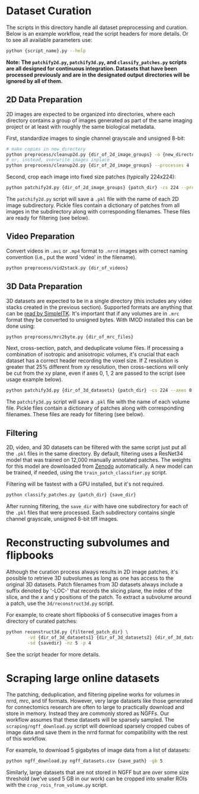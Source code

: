 # Dataset Curation

The scripts in this directory handle all dataset preprocessing and curation. Below is an example workflow, read the script headers for more details. Or to see all available parameters use:

```bash
python {script_name}.py --help
```

**Note: The ```patchify2d.py```, ```patchify3d.py```,  and ```classify_patches.py``` scripts are all designed for continuous integration. Datasets that have been processed previously and are in the designated output directories will be ignored by all of them.**

## 2D Data Preparation

2D images are expected to be organized into directories, where each directory contains a group of images generated
as part of the same imaging project or at least with roughly the same biological metadata.

First, standardize images to single channel grayscale and unsigned 8-bit:

```bash
# make copies in new_directory
python preprocess/cleanup2d.py {dir_of_2d_image_groups} -o {new_directory} --processes 4
# or, instead, overwrite images inplace
python preprocess/cleanup2d.py {dir_of_2d_image_groups} --processes 4
```
Second, crop each image into fixed size patches (typically 224x224):

```bash
python patchify2d.py {dir_of_2d_image_groups} {patch_dir} -cs 224 --processes 4
```

The ```patchify2d.py``` script will save a ```.pkl``` file with the name of each 2D image subdirectory. Pickle files contain a dictionary of patches from all images in the subdirectory along with corresponding filenames. These files are ready for filtering (see below).

## Video Preparation

Convert videos in ```.avi``` or ```.mp4``` format to ```.nrrd``` images with correct naming convention (i.e., put the word 'video' in the filename).

```bash
python preprocess/vid2stack.py {dir_of_videos}
```

## 3D Data Preparation

3D datasets are expected to be in a single directory (this includes any video stacks created in the previous section). 
Supported formats are anything that can be [read by SimpleITK](https://simpleitk.readthedocs.io/en/v1.2.3/Documentation/docs/source/IO.html). It's important that if any volumes are in
```.mrc``` format they be converted to unsigned bytes. With IMOD installed this can be done using:

```bash
python preprocess/mrc2byte.py {dir_of_mrc_files}
```

Next, cross-section, patch, and deduplicate volume files. If processing a combination of isotropic and anisotropic volumes,
it's crucial that each dataset has a correct header recording the voxel size. If Z resolution is greater that 25% 
different from xy resolution, then cross-sections will only be cut from the xy plane, even if axes 0, 1, 2 are passed to
the script (see usage example below). 

```bash
python patchify3d.py {dir_of_3d_datasets} {patch_dir} -cs 224 --axes 0 1 2 --processes 4
```

The ```patchify3d.py``` script will save a ```.pkl``` file with the name of each volume file. Pickle files contain a 
dictionary of patches along with corresponding filenames. These files are ready for filtering (see below).

## Filtering 

2D, video, and 3D datasets can be filtered with the same script just put all the ```.pkl``` files in the same directory. 
By default, filtering uses a ResNet34 model that was trained on 12,000 manually annotated patches. The weights for this
model are downloaded from [Zenodo](https://zenodo.org/record/6458015#.YlmNaS-cbTR) automatically. A new model can be 
trained, if needed, using the ```train_patch_classifier.py``` script.

Filtering will be fastest with a GPU installed, but it's not required.

```bash
python classify_patches.py {patch_dir} {save_dir}
```

After running filtering, the ```save_dir``` with have one subdirectory for each of the ```.pkl``` files that were 
processed. Each subdirectory contains single channel grayscale, unsigned 8-bit tiff images.

# Reconstructing subvolumes and flipbooks

Although the curation process always results in 2D image patches, it's possible to retrieve 3D subvolumes as long as one 
has access to the original 3D datasets. Patch filenames from 3D datasets always include a suffix denoted by '-LOC-' that
records the slicing plane, the index of the slice, and the x and y positions of the patch. To extract a subvolume around
a patch, use the ```3d/reconstruct3d.py``` script. 

For example, to create short flipbooks of 5 consecutive images from a directory of curated patches:

```bash
python reconstruct3d.py {filtered_patch_dir} \
        -vd {dir_of_3d_datasets1} {dir_of_3d_datasets2} {dir_of_3d_datasets3} \
        -sd {savedir} -nz 5 -p 4
```

See the script header for more details.

# Scraping large online datasets 

The patching, deduplication, and filtering pipeline works for volumes in nrrd, mrc, and tif formats. However, very large
datasets like those generated for connectomics research are often to large to practically download and store in memory.
Instead they are commonly stored as NGFFs. Our workflow assumes that these datasets will be sparsely sampled.
The ```scraping/ngff_download.py``` script will download sparsely cropped cubes of image data and save them in the 
nrrd format for compatibility with the rest of this workflow.

For example, to download 5 gigabytes of image data from a list of datasets:

```bash
python ngff_download.py ngff_datasets.csv {save_path} -gb 5
```

Similarly, large datasets that are not stored in NGFF but are over some size threshold (we've used 5 GB in our work)
can be cropped into smaller ROIs with the ```crop_rois_from_volume.py``` script.
